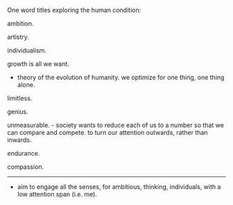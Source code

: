One word titles exploring the human condition:

ambition.

artistry.

individualism.

growth is all we want.
- theory of the evolution of humanity. we optimize for one thing, one thing alone.

limitless.

genius.

unmeasurable. - society wants to reduce each of us to a number so that we can compare and compete. to turn our attention outwards, rather than inwards.

endurance.

compassion.

---
- aim to engage all the senses, for ambitious, thinking, individuals, with a low attention span (i.e. me).